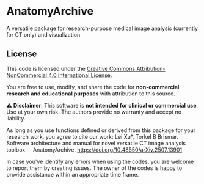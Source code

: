 # AnatomyArchive
A versatile package for research-purpose medical image analysis (currently for CT only) and visualization
## License

This code is licensed under the [Creative Commons Attribution-NonCommercial 4.0 International License](https://creativecommons.org/licenses/by-nc/4.0/).

You are free to use, modify, and share the code for **non-commercial research and educational purposes** with attribution to this source. 

⚠️ **Disclaimer**: This software is **not intended for clinical or commercial use**. Use at your own risk. The authors provide no warranty and accept no liability.

As long as you use functions defined or derived from this package for your research work, you agree to cite our work: 
Lei Xu*, Torkel B Brismar. Software architecture and manual for novel versatile CT image analysis toolbox -- AnatomyArchive. 
https://doi.org/10.48550/arXiv.2507.13901

In case you've identify any errors when using the codes, you are welcome to report them by creating issues. The owner of the codes is happy to provide assistance within 
an appropriate time frame.

